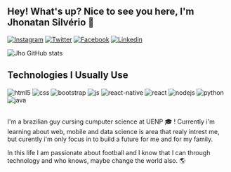 ## Hey! What's up? Nice to see you here, I'm Jhonatan Silvério :punch:

[![Instagram](https://img.shields.io/badge/Instagram-E4405F?style=for-the-badge&logo=instagram&logoColor=white)](https://www.instagram.com/jhojso/)
[![Twitter](https://img.shields.io/badge/Twitter-000000?style=for-the-badge&logo=twitter&logoColor=white)](https://twitter.com/Jho_JSO)
[![Facebook](https://img.shields.io/badge/Facebook-0B84EE?style=for-the-badge&logo=facebook&logoColor=white)](https://www.facebook.com/jhonatan.silverio.374)
[![Linkedin](https://img.shields.io/badge/Linkedin-0B84EE?style=for-the-badge&logo=linkedin&logoColor=white)](https://www.linkedin.com/in/jhonatansilverio/)

![Jho GitHub stats](https://github-readme-stats.vercel.app/api?username=Jh0wjso&show_icons=true&theme=dracula&count_private=true)

## Technologies I Usually Use

<div style="display: inline_block">
  <img align="center" alt="html5" src="https://img.shields.io/badge/HTML5-E34F26?style=for-the-badge&logo=html5&logoColor=white" />
  <img align="center" alt="css" src="https://img.shields.io/badge/CSS3-1572B6?style=for-the-badge&logo=css3&logoColor=white" />
  <img align="center" alt="bootstrap" src="https://img.shields.io/badge/Bootstrap-7952B3?style=for-the-badge&logo=bootstrap&logoColor=white" />
  <img align="center" alt="js" src="https://img.shields.io/badge/JavaScript-F7DF1E?style=for-the-badge&logo=javascript&logoColor=black" />
  <img align="center" alt="react-native" src="https://img.shields.io/badge/ReactNative-007ACC?style=for-the-badge&logo=react&logoColor=white" />
  <img align="center" alt="react" src="https://img.shields.io/badge/React-20232A?style=for-the-badge&logo=react&logoColor=61DAFB" />
  <img align="center" alt="nodejs" src="https://img.shields.io/badge/Node.js-43853D?style=for-the-badge&logo=node.js&logoColor=white" />
  <img align="center" alt="python" src="https://img.shields.io/badge/Python-244D70?style=for-the-badge&logo=python&logoColor=white" />
  <img align="center" alt="java" src="https://img.shields.io/badge/Java-C84734?style=for-the-badge&logo=oracle&logoColor=white" />
</div><br/>

I'm a brazilian guy cursing cumputer science at UENP :mortar_board: ! Currently i'm learning about web, mobile and data science is area that realy intrest me, but curently i'm only focus in to
build a future for me and for my family.

In this life I am passionate about football and I know that I can through technology and who knows, maybe change the world also. :earth_americas:
<!---
Jh0wjso/Jh0wjso is a ✨ special ✨ repository because its `README.md` (this file) appears on your GitHub profile.
You can click the Preview link to take a look at your changes.
--->
